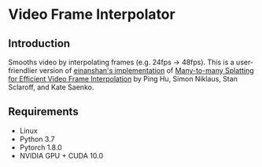 # Video Frame Interpolator

## Introduction
Smooths video by interpolating frames (e.g. 24fps → 48fps). 
This is a user-friendlier version of [einanshan's implementation](https://github.com/feinanshan/M2M_VFI) of [Many-to-many Splatting for Efficient Video Frame Interpolation](https://arxiv.org/pdf/2204.03513.pdf%5D(https://openaccess.thecvf.com/content/CVPR2022/papers/Hu_Many-to-Many_Splatting_for_Efficient_Video_Frame_Interpolation_CVPR_2022_paper.pdf)) by Ping Hu, Simon Niklaus, Stan Sclaroff, and Kate Saenko. 

## Requirements
 - Linux
 - Python 3.7
 - Pytorch 1.8.0
 - NVIDIA GPU + CUDA 10.0
